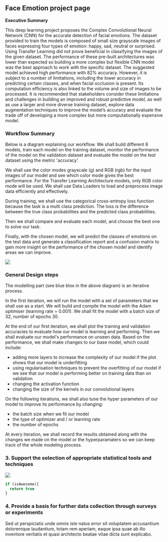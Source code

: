 ## Face Emotion project page

**Executive Summary** 

This deep learning project proposes the Complex Convolutional Neural Network (CNN) for the accurate detection of facial emotions. The dataset provided to train the models is composed of small size grayscale images of faces expressing four types of emotion: happy, sad, neutral or surprised. Using Transfer Learning did not prove beneficial in classifying the images of the given dataset. The performance of these pre-built architectures was lower than expected so building a more complex but flexible CNN model was the best approach to work with the specific dataset. The suggested model achieved high performance with 82% accuracy. However, it is subject to a number of limitations, including the lower accuracy in predicting certain classes, and when facial occlusion is present. Its computation efficiency is also linked to the volume and size of images to be processed. It is recommended that stakeholders consider these limitations and challenges in building an improved and robust predictive model, as well as use a larger and more diverse training dataset, explore data augmentation techniques to improve the model’s accuracy and evaluate the trade off of developing a more complex but more computationally expensive model.

### Workflow Summary

Below is a diagram explaining our workflow. We shall build different 6 models, train each model on the training dataset, monitor the performance of the model on the validation dataset and evaluate the model on the test dataset using the metric 'accuracy'.

We shall use the color modes grayscale (g) and RGB (rgb) for the input images of our model and see which color mode gives the best performance. For the Transfer Learning Architecture models, only RGB color mode will be used. We shall use Data Loaders to load and preprocess image data efficiently and effectively.

During training, we shall use the categorical cross-entropy loss function because the task is a multi class prediction. The loss is the difference between the true class probabilities and the predicted class probabilities.

Then we shall compare and evaluate each model, and choose the best one to solve our task.

Finally, with the chosen model, we will predict the classes of emotions on the test data and generate a classification report and a confusion matrix to gain more insight on the performance of the chosen model and identify areas we can improve. 

<img src="images/‎modeling_workflow.png?raw=true"/>

### General Design steps

The modelling part (see blue blox in the above diagram) is an iterative process.

In the first iteration, we will run the model with a set of parameters that we shall use as a start. We will build and compile the model with the Adam optimiser (learning rate = 0.001). We shall fit the model with a batch size of 32, number of epochs 30.

At the end of our first iteration, we shall plot the training and validation accuracies to evaluate how our model is learning and performing. Then we shall evaluate our model's performance on unseen data. Based on the performance, we shall make changes to our base model, which could include:

- adding more layers to increase the complexity of our model if the plot shows that our model is underfitting
- using regularisation techniques to prevent the overfitting of our model if we see that our model is performing better on training data than on validation
- changing the activation function
- changing the size of the kernels in our convolutional layers

On the following iterations, we shall also tune the hyper parameters of our model to improve its performance by changing:

- the batch size when we fit our model
- the type of optimizer and / or learning rate
- the number of epochs

At every iteration, we shall record the results obtained along with the changes we made on the model or the hyperparamaters so we can keep track of the whole modeling process.

### 3. Support the selection of appropriate statistical tools and techniques

<img src="images/dummy_thumbnail.jpg?raw=true"/>

```javascript
if (isAwesome){
  return true
}
```

### 4. Provide a basis for further data collection through surveys or experiments

Sed ut perspiciatis unde omnis iste natus error sit voluptatem accusantium doloremque laudantium, totam rem aperiam, eaque ipsa quae ab illo inventore veritatis et quasi architecto beatae vitae dicta sunt explicabo. 
